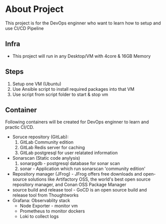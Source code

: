 # About Project

This project is for the DevOps enginner who want to learn how to setup and use CI/CD Pipeline

## Infra
- This project will run in any Desktop/VM with 4core & 16GB Memory

## Steps
1. Setup one VM (Ubuntu)
2. Use Ansible script to install required packages into that VM
3. Use script from script folder to start & stop vm


## Container
Following containers will be created for DevOps enginner to learn and practic CI/CD.

- Soruce repository (GitLab):
   1) GitLab Community edition
   2) GitLab Redis server for caching
   3) GitLab postgresql for user relatated information
- Sonarscan (Static code anylysis)
   1) sonarpgdb - postgresql database for sonar scan
   2) sonar - Application which run sonarscan 'community edition'
- Repository manager (JFrog) - JFrog offers free downloads and open-source solutions like Artifactory OSS, the world's best open source repository manager, and Conan OSS Package Manager
- source build and release tool - GoCD is an open source build and release tool from Thoughtworks
- Grafana: Observablity stack
   - Node Exporter - monitor vm
   - Prometheus to monitor dockers
   - Loki to collect logs
